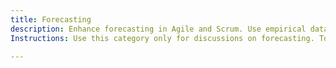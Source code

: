 ```yaml
---
title: Forecasting
description: Enhance forecasting in Agile and Scrum. Use empirical data to predict delivery timelines, manage risk, and optimise value delivery.
Instructions: Use this category only for discussions on forecasting. Topics should focus on flow-based forecasting, Monte Carlo simulations, probabilistic forecasting, and leveraging historical data for predictability.

---
```


